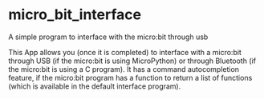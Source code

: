 # micro_bit_interface
A simple program to interface with the micro:bit through usb

This App allows you (once it is completed) to interface with a micro:bit through USB (if the micro:bit is using MicroPython) or through Bluetooth (if the micro:bit is using a C program). It has a command autocompletion feature, if the micro:bit program has a function to return a list of functions (which is available in the default interface program).
